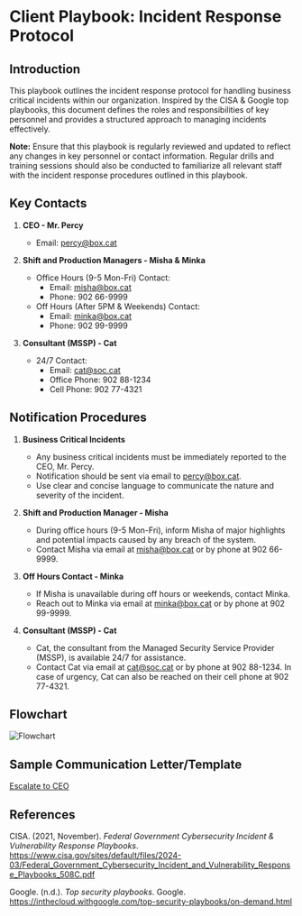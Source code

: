 # Client Playbook: Incident Response Protocol

## Introduction
This playbook outlines the incident response protocol for handling business critical incidents within our organization. Inspired by the CISA & Google top playbooks, this document defines the roles and responsibilities of key personnel and provides a structured approach to managing incidents effectively.

**Note:** Ensure that this playbook is regularly reviewed and updated to reflect any changes in key personnel or contact information. Regular drills and training sessions should also be conducted to familiarize all relevant staff with the incident response procedures outlined in this playbook.

## Key Contacts

1. **CEO - Mr. Percy**
   - Email: [percy@box.cat](mailto:percy@box.cat)

2. **Shift and Production Managers - Misha & Minka**
   - Office Hours (9-5 Mon-Fri) Contact:
     - Email: [misha@box.cat](mailto:misha@box.cat)
     - Phone: 902 66-9999
   - Off Hours (After 5PM & Weekends) Contact:
     - Email: [minka@box.cat](mailto:minka@box.cat)
     - Phone: 902 99-9999

3. **Consultant (MSSP) - Cat**
   - 24/7 Contact:
     - Email: [cat@soc.cat](mailto:cat@soc.cat)
     - Office Phone: 902 88-1234
     - Cell Phone: 902 77-4321

## Notification Procedures

1. **Business Critical Incidents**
   - Any business critical incidents must be immediately reported to the CEO, Mr. Percy.
   - Notification should be sent via email to [percy@box.cat](mailto:percy@box.cat).
   - Use clear and concise language to communicate the nature and severity of the incident.

2. **Shift and Production Manager - Misha**
   - During office hours (9-5 Mon-Fri), inform Misha of major highlights and potential impacts caused by any breach of the system.
   - Contact Misha via email at [misha@box.cat](mailto:misha@box.cat) or by phone at 902 66-9999.

3. **Off Hours Contact - Minka**
   - If Misha is unavailable during off hours or weekends, contact Minka.
   - Reach out to Minka via email at [minka@box.cat](mailto:minka@box.cat) or by phone at 902 99-9999.

4. **Consultant (MSSP) - Cat**
   - Cat, the consultant from the Managed Security Service Provider (MSSP), is available 24/7 for assistance.
   - Contact Cat via email at [cat@soc.cat](mailto:cat@soc.cat) or by phone at 902 88-1234. In case of urgency, Cat can also be reached on their cell phone at 902 77-4321.

## Flowchart

![Flowchart](https://github.com/teampurpledev/CyberSec/blob/main/flowcharts/cat_box_flowchart.jpg)

## Sample Communication Letter/Template

[Escalate to CEO](https://github.com/teampurpledev/CyberSec/blob/main/email_templates/escalate_to_CEO.md)

## References

CISA. (2021, November). *Federal Government Cybersecurity Incident & Vulnerability Response Playbooks*. https://www.cisa.gov/sites/default/files/2024-03/Federal_Government_Cybersecurity_Incident_and_Vulnerability_Response_Playbooks_508C.pdf  

Google. (n.d.). *Top security playbooks*. Google. https://inthecloud.withgoogle.com/top-security-playbooks/on-demand.html